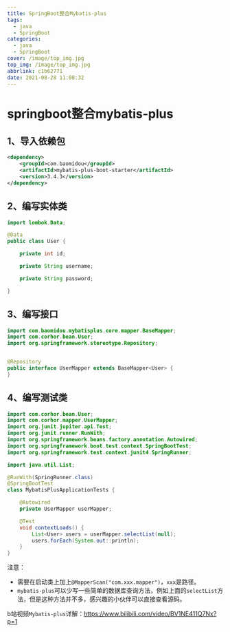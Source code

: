 ```yaml
---
title: SpringBoot整合Mybatis-plus
tags:
  - java
  - SpringBoot
categories:
  - java
  - SpringBoot
cover: /image/top_img.jpg
top_img: /image/top_img.jpg
abbrlink: c1b62771
date: 2021-08-28 11:08:32
---
```


# springboot整合mybatis-plus

## 1、导入依赖包

```xml
<dependency>
	<groupId>com.baomidou</groupId>
	<artifactId>mybatis-plus-boot-starter</artifactId>
	<version>3.4.3</version>
</dependency>
```

## 2、编写实体类

```java
import lombok.Data;

@Data
public class User {

    private int id;

    private String username;

    private String password;

}
```

## 3、编写接口

```java
import com.baomidou.mybatisplus.core.mapper.BaseMapper;
import com.corhor.bean.User;
import org.springframework.stereotype.Repository;


@Repository
public interface UserMapper extends BaseMapper<User> {
}
```

## 4、编写测试类

```java
import com.corhor.bean.User;
import com.corhor.mapper.UserMapper;
import org.junit.jupiter.api.Test;
import org.junit.runner.RunWith;
import org.springframework.beans.factory.annotation.Autowired;
import org.springframework.boot.test.context.SpringBootTest;
import org.springframework.test.context.junit4.SpringRunner;

import java.util.List;

@RunWith(SpringRunner.class)
@SpringBootTest
class MybatisPlusApplicationTests {

    @Autowired
    private UserMapper userMapper;

    @Test
    void contextLoads() {
        List<User> users = userMapper.selectList(null);
        users.forEach(System.out::println);
    }
}
```

注意：

- 需要在启动类上加上`@MapperScan("com.xxx.mapper")`，`xxx`是路径。
- `mybatis-plus`可以少写一些简单的数据库查询方法，例如上面的`selectList`方法，但是这种方法并不多，感兴趣的小伙伴可以直接查看源码。

b站视频`Mybatis-plus`详解：https://www.bilibili.com/video/BV1NE411Q7Nx?p=1
